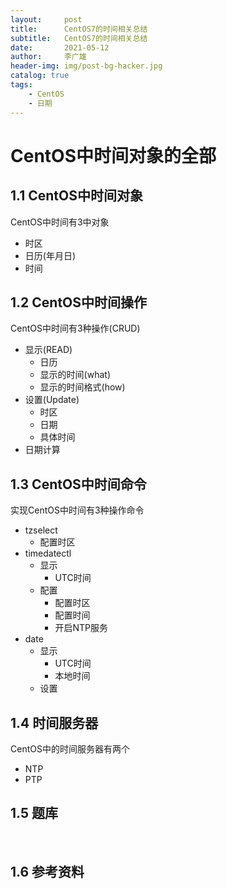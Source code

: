 ```yaml
---
layout:     post
title:      CentOS7的时间相关总结
subtitle:   CentOS7的时间相关总结
date:       2021-05-12
author:     李广雄
header-img: img/post-bg-hacker.jpg
catalog: true
tags:
    - CentOS
    - 日期
---
```


# CentOS中时间对象的全部

## 1.1 CentOS中时间对象

CentOS中时间有3中对象

* 时区
* 日历(年月日)
* 时间

## 1.2 CentOS中时间操作

CentOS中时间有3种操作(CRUD)

* 显示(READ)
  - 日历
  - 显示的时间(what)
  - 显示的时间格式(how)
* 设置(Update)
  - 时区
  - 日期
  - 具体时间
* 日期计算

## 1.3 CentOS中时间命令

实现CentOS中时间有3种操作命令

* tzselect
  * 配置时区
* timedatectl
  * 显示
    * UTC时间
  * 配置
    * 配置时区
    * 配置时间
    * 开启NTP服务
* date
  * 显示
    * UTC时间
    * 本地时间
  * 设置

## 1.4 时间服务器

CentOS中的时间服务器有两个

* NTP
* PTP

## 1.5 题库




​         

## 1.6 参考资料

